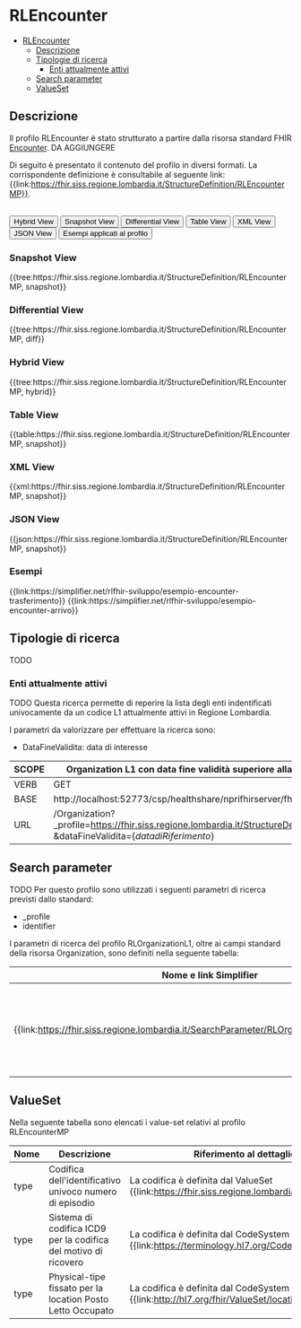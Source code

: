 # RLEncounter

- [RLEncounter](#rlencounter)
  - [Descrizione](#descrizione)
  - [Tipologie di ricerca](#tipologie-di-ricerca)
    - [Enti attualmente attivi](#enti-attualmente-attivi)
  - [Search parameter](#search-parameter)
  - [ValueSet](#valueset)


## Descrizione
Il profilo RLEncounter è stato strutturato a partire dalla risorsa standard FHIR [Encounter](https://hl7.org/fhir/R4/encounter.html). DA AGGIUNGERE

Di seguito è presentato il contenuto del profilo in diversi formati. La corrispondente definizione è consultabile al seguente link: {{link:https://fhir.siss.regione.lombardia.it/StructureDefinition/RLEncounterMP}}.

<br>
<div class="tab">
  <button class="tablinks active" onclick="openTab(event, 'Hybrid View')">Hybrid View</button>
  <button class="tablinks" onclick="openTab(event, 'Snapshot View')">Snapshot View</button>
  <button class="tablinks" onclick="openTab(event, 'Differential View')">Differential View</button>
  <button class="tablinks" onclick="openTab(event, 'Table View')">Table View</button>
  <button class="tablinks" onclick="openTab(event, 'XML View')">XML View</button>
  <button class="tablinks" onclick="openTab(event, 'JSON View')">JSON View</button>
  <button class="tablinks" onclick="openTab(event, 'Esempi')">Esempi applicati al profilo</button>
</div>

<div id="Snapshot View" class="tabcontent">
  <h3>Snapshot View</h3>
{{tree:https://fhir.siss.regione.lombardia.it/StructureDefinition/RLEncounterMP, snapshot}}
</div>

<div id="Differential View" class="tabcontent">
  <h3>Differential View</h3>
{{tree:https://fhir.siss.regione.lombardia.it/StructureDefinition/RLEncounterMP, diff}}
</div>

<div id="Hybrid View" class="tabcontent"  style="display:block">
  <h3>Hybrid View</h3>
{{tree:https://fhir.siss.regione.lombardia.it/StructureDefinition/RLEncounterMP, hybrid}}
</div>

<div id="Table View" class="tabcontent">
  <h3>Table View</h3>
{{table:https://fhir.siss.regione.lombardia.it/StructureDefinition/RLEncounterMP, snapshot}}
</div>

<div id="XML View" class="tabcontent">
  <h3>XML View</h3>
{{xml:https://fhir.siss.regione.lombardia.it/StructureDefinition/RLEncounterMP, snapshot}}
</div>

<div id="JSON View" class="tabcontent">
  <h3>JSON View</h3>
{{json:https://fhir.siss.regione.lombardia.it/StructureDefinition/RLEncounterMP, snapshot}}
</div>

<div id="Esempi" class="tabcontent">
  <h3>Esempi</h3>
  {{link:https://simplifier.net/rlfhir-sviluppo/esempio-encounter-trasferimento}}
  {{link:https://simplifier.net/rlfhir-sviluppo/esempio-encounter-arrivo}}
<br>
</div>

<!-- ===================================================FINE SEZIONE=================================================== -->

## Tipologie di ricerca
TODO

### Enti attualmente attivi
TODO Questa ricerca permette di reperire la lista degli enti indentificati univocamente da un codice L1 attualmente attivi in Regione Lombardia.

I parametri da valorizzare per effettuare la ricerca sono:
-	DataFineValidita: data di interesse

| SCOPE | Organization L1 con data fine validità superiore alla data odierna o nulla    |
|---|---|
| VERB | GET |
| BASE | http://localhost:52773/csp/healthshare/nprifhirserver/fhir/r4    |
| URL | /Organization?_profile=https://fhir.siss.regione.lombardia.it/StructureDefinition/RLEncounterMP<br>&dataFineValidita=\{_datadiRiferimento_\}    |


<!-- ===================================================FINE SEZIONE=================================================== -->

## Search parameter
TODO Per questo profilo sono utilizzati i seguenti parametri di ricerca previsti dallo standard: 
- _profile
- identifier

I parametri di ricerca del profilo RLOrganizationL1, oltre ai campi standard della risorsa Organization, sono definiti nella seguente tabella:

| Nome e link Simplifier | Descrizione | Espressione |
|---|---|---|
| {{link:https://fhir.siss.regione.lombardia.it/SearchParameter/RLOrganizationDataFineValidita}} | Parametro di ricerca di strutture SISS di livello 1 specificando la data di fine validità. | extension.where(url='https://fhir.siss.regione.lombardia.it/StructureDefinition/RLOrganizationDataFineValidita').value |

<!-- ===================================================FINE SEZIONE=================================================== -->

## ValueSet

Nella seguente tabella sono elencati i value-set relativi al profilo RLEncounterMP

| Nome    | Descrizione    | Riferimento   al dettaglio della codifica    |
|---|---|---|
| type    | Codifica dell'identificativo univoco numero di episodio | La codifica è definita dal ValueSet {{link:https://fhir.siss.regione.lombardia.it/Valueset/numeroEpisodio}}   |
| type    | Sistema di codifica ICD9 per la codifica del motivo di ricovero | La codifica è definita dal CodeSystem {{link:https://terminology.hl7.org/CodeSystem-icd9}}   |
| type    | Physical-tipe fissato per la location Posto Letto Occupato | La codifica è definita dal CodeSystem {{link:http://hl7.org/fhir/ValueSet/location-physical-type}}